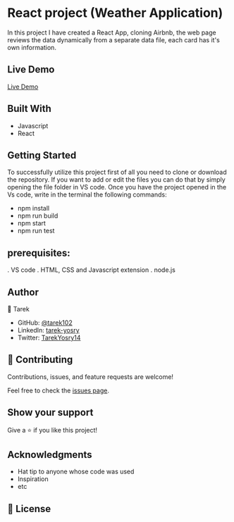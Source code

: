 

# React project (Weather Application)


In this project I have created a React App, cloning Airbnb, the web page reviews the data dynamically from a separate data file, each card has it's own information.

## Live Demo

[Live Demo](https://reactairbnbjs.netlify.app/)

## Built With

- Javascript
- React



## Getting Started

To successfully utilize this project first of all you need to clone or download the repository. If you want to add or edit the files you can do that by simply opening the file folder in VS code. Once you have the project opened in the Vs code, write in the terminal the following commands:

- npm install
- npm run build
- npm start
- npm run test


## prerequisites:
. VS code
. HTML, CSS and Javascript extension
. node.js 


## Author

👤 Tarek
- GitHub: [@tarek102](https://github.com/tarek102)
- LinkedIn: [tarek-yosry](https://www.linkedin.com/in/tarek-yosry/)
- Twitter: [TarekYosry14](https://twitter.com/TarekYosry14)



## 🤝 Contributing

Contributions, issues, and feature requests are welcome!

Feel free to check the [issues page](https://github.com/tarek102/weather-app-react/issues).

## Show your support

Give a ⭐️ if you like this project!

## Acknowledgments

- Hat tip to anyone whose code was used
- Inspiration
- etc

## 📝 License
